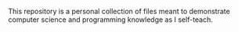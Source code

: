 This repository is a personal collection of files meant to demonstrate computer science and programming knowledge as I self-teach.
